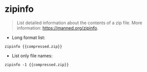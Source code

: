 # zipinfo

> List detailed information about the contents of a zip file.
> More information: <https://manned.org/zipinfo>.

- Long format list:

`zipinfo {{compressed.zip}}`

- List only file names:

`zipinfo -1 {{compressed.zip}}`
